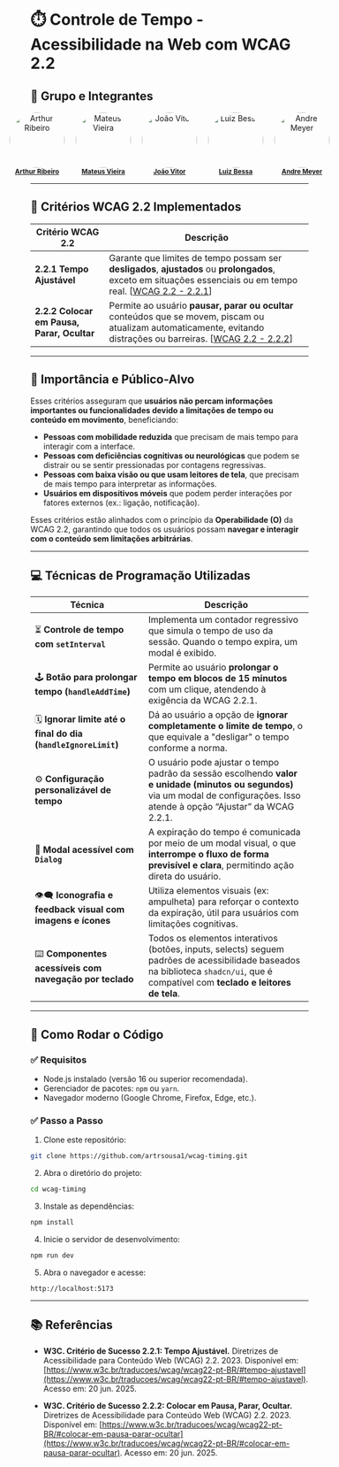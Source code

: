 # ⏱️ Controle de Tempo - Acessibilidade na Web com WCAG 2.2

## 👥 Grupo e Integrantes

<div style="display: flex; justify-content: center; gap: 20px; flex-wrap: nowrap;">
  <a href="https://github.com/artrsousa1" style="text-align: center; display: flex; flex-direction: column; align-items: center;">
    <img src="https://github.com/artrsousa1.png" width="100px" style="border-radius: 50%;" alt="Arthur Ribeiro" />
    <sub><b>Arthur Ribeiro</b></sub>
  </a>

  <a href="https://github.com/matix0" style="text-align: center; display: flex; flex-direction: column; align-items: center;">
    <img src="https://github.com/matix0.png" width="100px" style="border-radius: 50%;" alt="Mateus Vieira" />
    <sub><b>Mateus Vieira</b></sub>
  </a>

  <a href="https://github.com/Joaovitor045" style="text-align: center; display: flex; flex-direction: column; align-items: center;">
    <img src="https://github.com/Joaovitor045.png" width="100px" style="border-radius: 50%;" alt="João Vitor" />
    <sub><b>João Vitor</b></sub>
  </a>

  <a href="https://github.com/lfelipebessa" style="text-align: center; display: flex; flex-direction: column; align-items: center;">
    <img src="https://github.com/lfelipebessa.png" width="100px" style="border-radius: 50%;" alt="Luiz Bessa" />
    <sub><b>Luiz Bessa</b></sub>
  </a>

  <a href="https://github.com/andremeyerr" style="text-align: center; display: flex; flex-direction: column; align-items: center;">
    <img src="https://github.com/andremeyerr.png" width="100px" style="border-radius: 50%;" alt="Andre Meyer" />
    <sub><b>Andre Meyer</b></sub>
  </a>
</div>


---

## 📝 Critérios WCAG 2.2 Implementados

| Critério WCAG 2.2                              | Descrição                                                                                                                                                                                                                                                                                          |
| --------------------------------------------- | -------------------------------------------------------------------------------------------------------------------------------------------------------------------------------------------------------------------------------------------------------------------------------------------------- |
| **2.2.1 Tempo Ajustável**                     | Garante que limites de tempo possam ser **desligados**, **ajustados** ou **prolongados**, exceto em situações essenciais ou em tempo real. [[WCAG 2.2 - 2.2.1](https://www.w3c.br/traducoes/wcag/wcag22-pt-BR/#tempo-ajustavel)]                                                                  |
| **2.2.2 Colocar em Pausa, Parar, Ocultar**    | Permite ao usuário **pausar, parar ou ocultar** conteúdos que se movem, piscam ou atualizam automaticamente, evitando distrações ou barreiras. [[WCAG 2.2 - 2.2.2](https://www.w3c.br/traducoes/wcag/wcag22-pt-BR/#colocar-em-pausa-parar-ocultar)]                                              |

---

## 🎯 Importância e Público-Alvo

Esses critérios asseguram que **usuários não percam informações importantes ou funcionalidades devido a limitações de tempo ou conteúdo em movimento**, beneficiando:

- **Pessoas com mobilidade reduzida** que precisam de mais tempo para interagir com a interface.
- **Pessoas com deficiências cognitivas ou neurológicas** que podem se distrair ou se sentir pressionadas por contagens regressivas.
- **Pessoas com baixa visão ou que usam leitores de tela**, que precisam de mais tempo para interpretar as informações.
- **Usuários em dispositivos móveis** que podem perder interações por fatores externos (ex.: ligação, notificação).

Esses critérios estão alinhados com o princípio da **Operabilidade (O)** da WCAG 2.2, garantindo que todos os usuários possam **navegar e interagir com o conteúdo sem limitações arbitrárias**.

---

## 💻 Técnicas de Programação Utilizadas

| Técnica | Descrição |
|--------|-----------|
| ⏳ **Controle de tempo com `setInterval`** | Implementa um contador regressivo que simula o tempo de uso da sessão. Quando o tempo expira, um modal é exibido. |
| 🕹️ **Botão para prolongar tempo (`handleAddTime`)** | Permite ao usuário **prolongar o tempo em blocos de 15 minutos** com um clique, atendendo à exigência da WCAG 2.2.1. |
| 🗓️ **Ignorar limite até o final do dia (`handleIgnoreLimit`)** | Dá ao usuário a opção de **ignorar completamente o limite de tempo**, o que equivale a "desligar" o tempo conforme a norma. |
| ⚙️ **Configuração personalizável de tempo** | O usuário pode ajustar o tempo padrão da sessão escolhendo **valor e unidade (minutos ou segundos)** via um modal de configurações. Isso atende à opção “Ajustar” da WCAG 2.2.1. |
| 📢 **Modal acessível com `Dialog`** | A expiração do tempo é comunicada por meio de um modal visual, o que **interrompe o fluxo de forma previsível e clara**, permitindo ação direta do usuário. |
| 👁️‍🗨️ **Iconografia e feedback visual com imagens e ícones** | Utiliza elementos visuais (ex: ampulheta) para reforçar o contexto da expiração, útil para usuários com limitações cognitivas. |
| ⌨️ **Componentes acessíveis com navegação por teclado** | Todos os elementos interativos (botões, inputs, selects) seguem padrões de acessibilidade baseados na biblioteca `shadcn/ui`, que é compatível com **teclado e leitores de tela**. |

---

## 🚀 Como Rodar o Código

### ✅ Requisitos

- Node.js instalado (versão 16 ou superior recomendada).
- Gerenciador de pacotes: `npm` ou `yarn`.
- Navegador moderno (Google Chrome, Firefox, Edge, etc.).

### ✅ Passo a Passo

1. Clone este repositório:

```bash
git clone https://github.com/artrsousa1/wcag-timing.git
```

2. Abra o diretório do projeto:

```bash
cd wcag-timing
```

3. Instale as dependências:

```bash
npm install
````

4. Inicie o servidor de desenvolvimento:

```bash
npm run dev
```

5. Abra o navegador e acesse:

```
http://localhost:5173
```

---

## 📚 Referências

- **W3C. Critério de Sucesso 2.2.1: Tempo Ajustável.** Diretrizes de Acessibilidade para Conteúdo Web (WCAG) 2.2. 2023. Disponível em: [https://www.w3c.br/traducoes/wcag/wcag22-pt-BR/#tempo-ajustavel](https://www.w3c.br/traducoes/wcag/wcag22-pt-BR/#tempo-ajustavel). Acesso em: 20 jun. 2025.

- **W3C. Critério de Sucesso 2.2.2: Colocar em Pausa, Parar, Ocultar.** Diretrizes de Acessibilidade para Conteúdo Web (WCAG) 2.2. 2023. Disponível em: [https://www.w3c.br/traducoes/wcag/wcag22-pt-BR/#colocar-em-pausa-parar-ocultar](https://www.w3c.br/traducoes/wcag/wcag22-pt-BR/#colocar-em-pausa-parar-ocultar). Acesso em: 20 jun. 2025.

